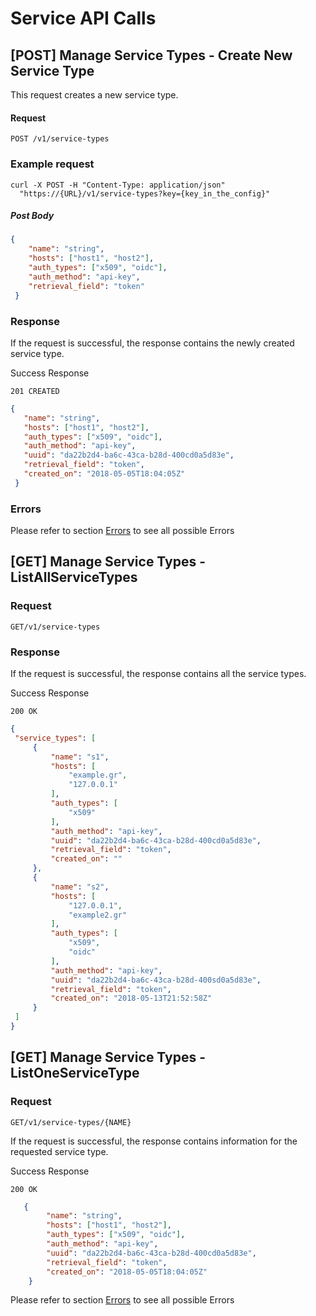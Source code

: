 # Service API Calls

## [POST] Manage Service Types - Create New Service Type

This request creates a new service type.

#### Request

`POST /v1/service-types`

### Example request
```
curl -X POST -H "Content-Type: application/json"
  "https://{URL}/v1/service-types?key={key_in_the_config}"
```


##### Post Body

```json
{
 	"name": "string",
 	"hosts": ["host1", "host2"],
 	"auth_types": ["x509", "oidc"],
 	"auth_method": "api-key",
 	"retrieval_field": "token"
 }
 ```
 
 ### Response
 
 If the request is successful, the response contains the newly created service type.
 
 Success Response
 
 `201 CREATED`
 
 ```json
 {
  	"name": "string",
  	"hosts": ["host1", "host2"],
  	"auth_types": ["x509", "oidc"],
  	"auth_method": "api-key",
  	"uuid": "da22b2d4-ba6c-43ca-b28d-400cd0a5d83e",
  	"retrieval_field": "token",
  	"created_on": "2018-05-05T18:04:05Z" 
  }
  ```
  
  ### Errors

  Please refer to section [Errors](api_errors.md) to see all possible Errors
  
  ## [GET] Manage Service Types - ListAllServiceTypes
  
  ### Request
  
  `GET/v1/service-types`
  
   ### Response
   
   If the request is successful, the response contains all the service types.
   
   Success Response
   
   `200 OK`
   
   ```json
{
    "service_types": [
        {
            "name": "s1",
            "hosts": [
                "example.gr",
                "127.0.0.1"
            ],
            "auth_types": [
                "x509"
            ],
            "auth_method": "api-key",
            "uuid": "da22b2d4-ba6c-43ca-b28d-400cd0a5d83e",
            "retrieval_field": "token",
            "created_on": ""
        },
        {
            "name": "s2",
            "hosts": [
                "127.0.0.1",
                "example2.gr"
            ],
            "auth_types": [
                "x509",
                "oidc"
            ],
            "auth_method": "api-key",
            "uuid": "da22b2d4-ba6c-43ca-b28d-400sd0a5d83e",
            "retrieval_field": "token",
            "created_on": "2018-05-13T21:52:58Z"
        }
    ]
}
```

  ## [GET] Manage Service Types - ListOneServiceType
  
  ### Request
  
  `GET/v1/service-types/{NAME}`
  
   If the request is successful, the response contains information for the requested service type.
   
   Success Response
   
   `200 OK`
   
```json
   {
    	"name": "string",
    	"hosts": ["host1", "host2"],
    	"auth_types": ["x509", "oidc"],
    	"auth_method": "api-key",
    	"uuid": "da22b2d4-ba6c-43ca-b28d-400cd0a5d83e",
    	"retrieval_field": "token",
    	"created_on": "2018-05-05T18:04:05Z" 
    }
```
  Please refer to section [Errors](api_errors.md) to see all possible Errors


